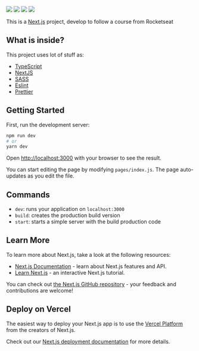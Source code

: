 <div>
    <img src="https://img.shields.io/github/repo-size/igortuag/ignews">
    <img src="https://img.shields.io/github/last-commit/igortuag/ignews">
    <img src="https://img.shields.io/github/languages/count/igortuag/ignews">
    <img src="https://img.shields.io/github/languages/top/igortuag/ignews">
</div>

This is a [Next.js](https://nextjs.org/) project, develop to follow a course from Rocketseat

## What is inside?

This project uses lot of stuff as:

- [TypeScript](https://www.typescriptlang.org/)
- [NextJS](https://nextjs.org/)
- [SASS](https://sass-lang.com/)
- [Eslint](https://eslint.org/)
- [Prettier](https://prettier.io/)

## Getting Started

First, run the development server:

```bash
npm run dev
# or
yarn dev
```

Open [http://localhost:3000](http://localhost:3000) with your browser to see the result.

You can start editing the page by modifying `pages/index.js`. The page auto-updates as you edit the file.

## Commands

- `dev`: runs your application on `localhost:3000`
- `build`: creates the production build version
- `start`: starts a simple server with the build production code

## Learn More

To learn more about Next.js, take a look at the following resources:

- [Next.js Documentation](https://nextjs.org/docs) - learn about Next.js features and API.
- [Learn Next.js](https://nextjs.org/learn) - an interactive Next.js tutorial.

You can check out [the Next.js GitHub repository](https://github.com/vercel/next.js/) - your feedback and contributions are welcome!

## Deploy on Vercel

The easiest way to deploy your Next.js app is to use the [Vercel Platform](https://vercel.com/import?utm_medium=default-template&filter=next.js&utm_source=create-next-app&utm_campaign=create-next-app-readme) from the creators of Next.js.

Check out our [Next.js deployment documentation](https://nextjs.org/docs/deployment) for more details.
